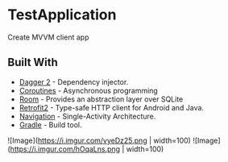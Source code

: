 # TestApplication
Create MVVM client app

## Built With
* [Dagger 2](https://github.com/google/dagger) - Dependency injector.
* [Coroutines](https://github.com/Kotlin/kotlinx.coroutines) - Asynchronous programming
* [Room](https://developer.android.com/training/data-storage/room) - Provides an abstraction layer over SQLite
* [Retrofit2](https://github.com/square/retrofit) - Type-safe HTTP client for Android and Java.
* [Navigation](https://developer.android.com/guide/navigation) - Single-Activity Architecture.
* [Gradle](https://github.com/gradle/gradle) - Build tool.

![Image](https://i.imgur.com/vyeDz25.png | width=100)
![Image](https://i.imgur.com/hOqaLns.png | width=100)
